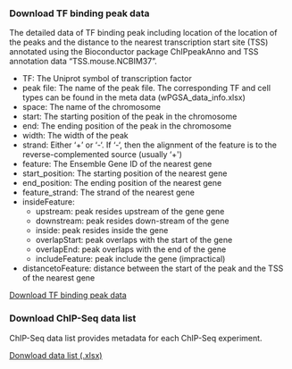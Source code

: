 ### Download TF binding peak data

The detailed data of TF binding peak including location of the location of the peaks and the distance to the nearest transcription start site (TSS) annotated using the Bioconductor package ChIPpeakAnno and TSS annotation data “TSS.mouse.NCBIM37”.

- TF: The Uniprot symbol of transcription factor
- peak file: The name of the peak file. The corresponding TF and cell types can be found in the meta data (wPGSA_data_info.xlsx)
- space: The name of the chromosome
- start: The starting position of the peak in the chromosome
- end: The ending position of the peak in the chromosome
- width: The width of the peak
- strand: Either ‘+’ or ‘-‘. If ‘-‘, then the alignment of the feature is to the reverse-complemented source (usually ‘+')
- feature: The Ensemble Gene ID of the nearest gene
- start_position: The starting position of the nearest gene
- end_position: The ending position of the nearest gene
- feature_strand: The strand of the nearest gene
- insideFeature:
	- upstream: peak resides upstream of the gene gene
	- downstream: peak resides down-stream of the gene
	- inside: peak resides inside the gene
	- overlapStart: peak overlaps with the start of the gene
	- overlapEnd: peak overlaps with the end of the gene
	- includeFeature: peak include the gene (impractical)
- distancetoFeature: distance between the start of the peak and the TSS of the nearest gene

[Download TF binding peak data](http://web.ims.riken.jp/en/paper_data/wPGSA_ChIPpeak_detailed_info.tar.bz2)

### Download ChIP-Seq data list

ChIP-Seq data list provides metadata for each ChIP-Seq experiment.

[Donwload data list (.xlsx)](/data/wPGSA_data_info.xlsx)
